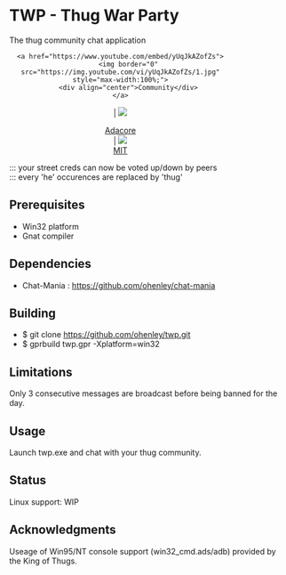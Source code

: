# TWP - Thug War Party
The thug community chat application

<!---![alt text](https://github.com/ohenley/readme-template/blob/master/thug_war.png)--->


<div align="center" style="width:400px">

	<a href="https://www.youtube.com/embed/yUqJkAZofZs">
	    <img border="0" src="https://img.youtube.com/vi/yUqJkAZofZs/1.jpg" style="max-width:100%;">
	    <div align="center">Community</div>
	</a>
  |
	<a href="https://www.youtube.com/embed/3e-BGblAMC4">
	<img border="0" src="https://img.youtube.com/vi/3e-BGblAMC4/2.jpg" style="max-width:100%;">	
	<div align="center">Adacore</div>
	</a>
  |
	<a href="https://www.youtube.com/embed/0yXwnk8Cr0c">
	<img border="0" src="https://img.youtube.com/vi/0yXwnk8Cr0c/3.jpg" style="max-width:100%;">
	<div align="center">MIT</div>
	</a>
   
</div>





::: your street creds can now be voted up/down by peers  
::: every 'he' occurences are replaced by 'thug'

## Prerequisites

- Win32 platform
- Gnat compiler

## Dependencies

- Chat-Mania : https://github.com/ohenley/chat-mania

## Building

- $ git clone https://github.com/ohenley/twp.git
- $ gprbuild twp.gpr -Xplatform=win32

## Limitations

Only 3 consecutive messages are broadcast before being banned for the day.

## Usage

Launch twp.exe and chat with your thug community.

## Status

Linux support: WIP

## Acknowledgments
Useage of Win95/NT console support (win32_cmd.ads/adb) provided by the King of Thugs. 
